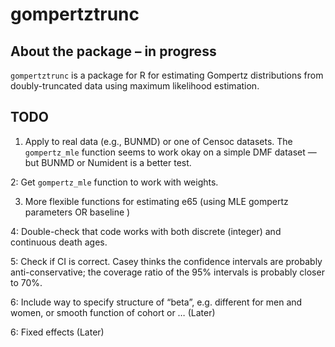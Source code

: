 
<!-- README.md is generated from README.Rmd. Please edit that file -->

# gompertztrunc

## About the package – in progress

`gompertztrunc` is a package for R for estimating Gompertz distributions
from doubly-truncated data using maximum likelihood estimation.

## TODO

1.  Apply to real data (e.g., BUNMD) or one of Censoc datasets. The
    `gompertz_mle` function seems to work okay on a simple DMF dataset —
    but BUNMD or Numident is a better test.

2: Get `gompertz_mle` function to work with weights.

3.  More flexible functions for estimating e65 (using MLE gompertz
    parameters OR baseline )

4: Double-check that code works with both discrete (integer) and
continuous death ages.

5: Check if CI is correct. Casey thinks the confidence intervals are
probably anti-conservative; the coverage ratio of the 95% intervals is
probably closer to 70%.

6: Include way to specify structure of “beta”, e.g. different for men
and women, or smooth function of cohort or … (Later)

6: Fixed effects (Later)
